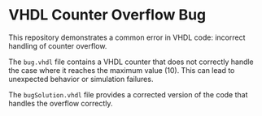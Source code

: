 # VHDL Counter Overflow Bug

This repository demonstrates a common error in VHDL code: incorrect handling of counter overflow.

The `bug.vhdl` file contains a VHDL counter that does not correctly handle the case where it reaches the maximum value (10). This can lead to unexpected behavior or simulation failures.

The `bugSolution.vhdl` file provides a corrected version of the code that handles the overflow correctly.